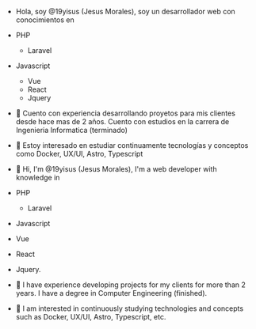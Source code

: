 - Hola, soy @19yisus (Jesus Morales), soy un desarrollador web con conocimientos en 
- PHP
  - Laravel
- Javascript
  - Vue
  - React 
  - Jquery
- 👀 Cuento con experiencia desarrollando proyetos para mis clientes desde hace mas de 2 años. Cuento con estudios en la carrera de Ingenieria Informatica (terminado)
- 🌱 Estoy interesado en estudiar continuamente tecnologías y conceptos como Docker, UX/UI, Astro, Typescript

- 👋 Hi, I'm @19yisus (Jesus Morales), I'm a web developer with knowledge in 
- PHP
  - Laravel
 - Javascript
  - Vue
  - React
  - Jquery. 
- 👀 I have experience developing projects for my clients for more than 2 years. I have a degree in Computer Engineering (finished).
- 🌱 I am interested in continuously studying technologies and concepts such as Docker, UX/UI, Astro, Typescript, etc.

<!---
19yisus/19yisus is a ✨ special ✨ repository because its `README.md` (this file) appears on your GitHub profile.
You can click the Preview link to take a look at your changes.
--->
